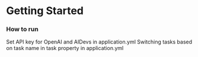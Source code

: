 # Getting Started

### How to run

Set API key for OpenAI and AIDevs in application.yml
Switching tasks based on task name in task property in application.yml
